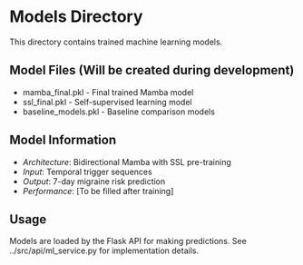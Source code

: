 ﻿# Models Directory

This directory contains trained machine learning models.

## Model Files (Will be created during development)
- mamba_final.pkl - Final trained Mamba model
- ssl_final.pkl - Self-supervised learning model
- baseline_models.pkl - Baseline comparison models

## Model Information
- *Architecture*: Bidirectional Mamba with SSL pre-training
- *Input*: Temporal trigger sequences
- *Output*: 7-day migraine risk prediction
- *Performance*: [To be filled after training]

## Usage
Models are loaded by the Flask API for making predictions.
See ../src/api/ml_service.py for implementation details.
